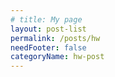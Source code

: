 ```yaml
---
# title: My page
layout: post-list
permalink: /posts/hw
needFooter: false
categoryName: hw-post
---
```


<link rel="stylesheet" href="/assets/css/layouts/post-list.css" />
